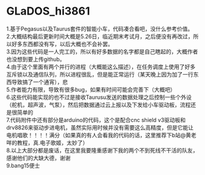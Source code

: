 # GLaDOS_hi3861
1.基于Pegasus以及Taurus套件的智能小车，代码凑合看吧，没什么参考价值。  
2.大概结构最后更新时间大概是5.26日，临近期末考试月，之后便没有再改过，所以好多东西都没有写，以后大概也不会补罢。  
3.因为这些代码是一人完工的，所以有好多数据的名字都是自己瞎起的，大概作者也没想到要上传github。  
4.由于这个里面有两个并行的进程（大概能这么描述），在任务调度上使用了好多互斥锁以及通信队列，所以进程很乱，但是能正常运行（某天晚上因为加了一行东西导致搞了一个通宵），悲  
5.作者能力有限，导致有很多bug，如果有时间可能会完善下（大概吧）  
6.这些代码能实现的也不过是接收Taurusu发送的数据处理之后控制一些个外设（舵机，超声波，气泵），然后把数据通过云上报以及下发给小车驱动板，流程还是很简单的  
7.代码附件中还有部分是arduino的代码，这个是配合cnc shield v3驱动板和drv8826来驱动步进电机，虽然实际用时候并没有需要这么高精度，但是它能让电机唱歌！！！！满分（如果真的有人会看我的代码的话，这里推荐下b站@黄老咩的教程，真.电子歌姬，太妙了）  
8.以上大部分都是废话，在这里我要隆重感谢下我的两个不到死线不干活的队友，感谢他们的大缺大德，谢谢  
9.bang15便士  

